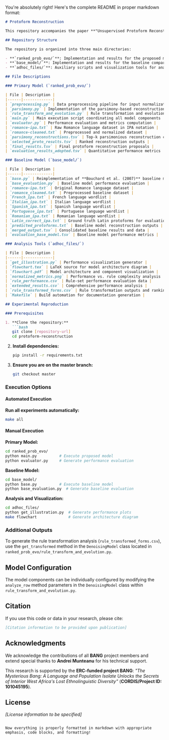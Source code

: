 You're absolutely right! Here's the complete README in proper markdown format:

```markdown
# Protoform Reconstruction

This repository accompanies the paper **"Unsupervised Protoform Reconstruction through Parsimonious Rule-guided Heuristics and Evolutionary Search"** by Promise Dodzi Kpoglu. The repository contains the complete experimental framework, including datasets, source code, and evaluation scripts used to validate the proposed methodology.

## Repository Structure

The repository is organized into three main directories:

- **`ranked_prob_evo/`**: Implementation and results for the proposed model
- **`base_model/`**: Implementation and results for the baseline comparison model
- **`adhoc_files/`**: Auxiliary scripts and visualization tools for analysis

## File Descriptions

### Primary Model (`ranked_prob_evo/`)

| File | Description |
|------|-------------|
| `preprocessing.py` | Data preprocessing pipeline for input normalization |
| `parsimony.py` | Implementation of the parsimony-based reconstruction component |
| `rule_transform_and_evolution.py` | Rule transformation and evolutionary search algorithms |
| `main.py` | Main execution script coordinating all model components |
| `evaluator.py` | Performance evaluation and metrics computation |
| `romance-ipa.txt` | Raw Romance language dataset in IPA notation |
| `romance-cleaned.txt` | Preprocessed and normalized dataset |
| `parsimony_reconstructions.tsv` | Top-k parsimonious reconstruction candidates |
| `selected_proto_results.tsv` | Ranked reconstruction outputs |
| `final_results.tsv` | Final protoform reconstruction proposals |
| `evaluation_results_adopted.tsv` | Quantitative performance metrics |

### Baseline Model (`base_model/`)

| File | Description |
|------|-------------|
| `base.py` | Reimplementation of **Bouchard et al. (2007)** baseline model |
| `base_evaluation.py` | Baseline model performance evaluation |
| `romance-ipa.txt` | Original Romance language dataset |
| `romance_cleaned.txt` | Preprocessed baseline dataset |
| `French_ipa.txt` | French language wordlist |
| `Italian_ipa.txt` | Italian language wordlist |
| `Spanish_ipa.txt` | Spanish language wordlist |
| `Portuguese_ipa.txt` | Portuguese language wordlist |
| `Romanian_ipa.txt` | Romanian language wordlist |
| `Latin_correct_ipa.txt` | Ground truth Latin protoforms for evaluation |
| `predicted_protoforms.txt` | Baseline model reconstruction outputs |
| `merged_output.tsv` | Consolidated baseline results and data |
| `evaluation_base_model.tsv` | Baseline model performance metrics |

### Analysis Tools (`adhoc_files/`)

| File | Description |
|------|-------------|
| `get_illustration.py` | Performance visualization generator |
| `flowchart.tex` | LaTeX source for model architecture diagram |
| `flowchart.pdf` | Model architecture and component visualization |
| `normalized_metrics.png` | Performance vs. rule complexity analysis |
| `rule_performance.csv` | Rule-set performance evaluation data |
| `extended_results.csv` | Comprehensive performance analysis |
| `rule_transformed_forms.csv` | Rule transformation outputs and rankings |
| `Makefile` | Build automation for documentation generation |

## Experimental Reproduction

### Prerequisites

1. **Clone the repository:**
   ```bash
   git clone [repository-url]
   cd protoform-reconstruction
   ```

2. **Install dependencies:**
   ```bash
   pip install -r requirements.txt
   ```

3. **Ensure you are on the master branch:**
   ```bash
   git checkout master
   ```

### Execution Options

#### Automated Execution
**Run all experiments automatically:**
```bash
make all
```

#### Manual Execution

**Primary Model:**
```bash
cd ranked_prob_evo/
python main.py          # Execute proposed model
python evaluator.py     # Generate performance evaluation
```

**Baseline Model:**
```bash
cd base_model/
python base.py          # Execute baseline model
python base_evaluation.py  # Generate baseline evaluation
```

**Analysis and Visualization:**
```bash
cd adhoc_files/
python get_illustration.py  # Generate performance plots
make flowchart              # Generate architecture diagram
```

### Additional Outputs

To generate the rule transformation analysis (`rule_transformed_forms.csv`), use the `get_transformed` method in the `DenoisingModel` class located in `ranked_prob_evo/rule_transform_and_evolution.py`.

## Model Configuration

The model components can be individually configured by modifying the `analyze_row` method parameters in the `DenoisingModel` class within `rule_transform_and_evolution.py`.

## Citation

If you use this code or data in your research, please cite:

```bibtex
[Citation information to be provided upon publication]
```

## Acknowledgments

We acknowledge the contributions of all **BANG** project members and extend special thanks to **Andrei Munteanu** for his technical support.

This research is supported by the **ERC-funded project BANG**: *"The Mysterious Bang: A Language and Population Isolate Unlocks the Secrets of Interior West Africa's Lost Ethnolinguistic Diversity"* (**CORDIS/Project ID: 101045195**).

## License

*[License information to be specified]*
```

Now everything is properly formatted in markdown with appropriate emphasis, code blocks, and formatting!
